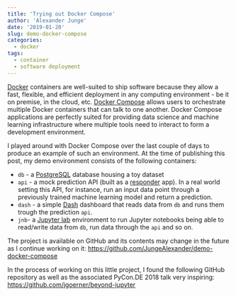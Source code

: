 ```yaml
---
title: 'Trying out Docker Compose'
author: 'Alexander Junge'
date: '2019-01-20'
slug: demo-docker-compose
categories:
  - docker
tags:
  - container
  - software deployment
---
```


[Docker](https://www.docker.com/) containers are well-suited to ship software because they allow a fast, flexible, and efficient deployment in any computing environment - be it on premise, in the cloud, etc.
[Docker Compose](https://docs.docker.com/compose/) allows users to orchestrate multiple Docker containers that can talk to one another.
Docker Compose applications are perfectly suited for providing data science and machine learning infrastructure where multiple tools need to interact to form a development environment.

I played around with Docker Compose over the last couple of days to produce an example of such an environment.
At the time of publishing this post, my demo environment consists of the following containers:

- `db` - a [PostgreSQL](https://www.postgresql.org/) database housing a toy dataset
- `api` -  a mock prediction API (built as a [responder](https://python-responder.org/en/latest/) app). In a real world setting this API, for instance, run an input data point through a previously trained machine learning model and return a prediction.
- `dash` - a simple [Dash](https://dash.plot.ly/) dashboard that reads data from `db` and runs them trough the prediction `api`.
- `jnb`- a [Jupyter lab](https://jupyterlab.readthedocs.io/en/stable/) environment to run Jupyter notebooks being able to read/write data from `db`, run data through the `api` and so on.

The project is available on GitHub and its contents may change in the future as I continue working on it: https://github.com/JungeAlexander/demo-docker-compose

In the process of working on this little project, I found the following GitHub repository as well as the associated PyCon.DE 2018 talk very inspiring: https://github.com/jgoerner/beyond-jupyter

